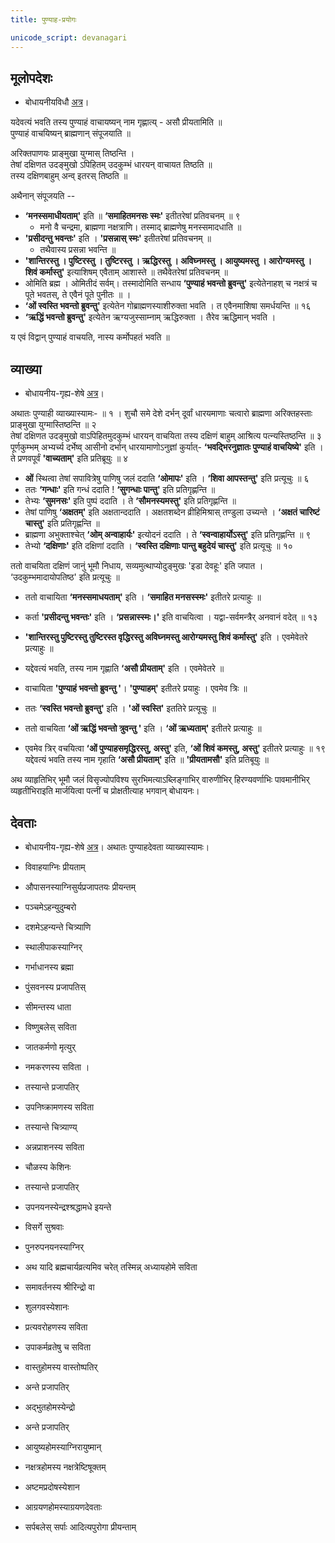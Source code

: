 ```yaml
---
title: पुण्याह-प्रयोगः

unicode_script: devanagari
---
```


## मूलोपदेशः
- बोधायनीयविधौ [अत्र](https://archive.org/stream/bodhayana/bodhayana%20grihya%20sutra#page/n143/mode/2up)।

यदेवत्यं भवति तस्य पुण्याहं वाचायष्यन् नाम गृह्णात्य् - असौ प्रीयतामिति ॥  
पुण्याहं वाचयिष्यन् ब्राह्मणान् संपूजयाति ॥  

अरिक्तपाणयः प्राङ्मुखा युग्मास् तिष्ठन्ति ।  
तेषां दक्षिणत उदङ्मुखो ऽपिहितम् उदकुम्भं धारयन् वाचायत तिष्ठति ॥  
तस्य दक्षिणबाहुम् अन्व् इतरस् तिष्ठति ॥

अथैनान् संपूजयति --  
- **‘मनस्समाधीयताम्'** इति ॥ **‘समाहितमनसः स्मः'** इतीतरेषां प्रतिवचनम् ॥ ९ 
  - मनो वै चन्द्रमा, ब्राह्मणा नक्षत्राणि। तस्माद् ब्राह्मणेषु मनस्समादधाति ॥ 
- **'प्रसीदन्तु भवन्तः'** इति । **'प्रसन्नास् स्मः'** इतीतरेषां प्रतिवचनम् ॥ 
  - तथैवास्य प्रसन्ना भवन्ति ॥  
- **'शान्तिरस्तु । पुष्टिरस्तु । तुष्टिरस्तु । ऋद्धिरस्तु । अविघ्नमस्तु । आयुष्यमस्तु । आरोग्यमस्तु । शिवं कर्मास्तु'** इत्याशिषम् एवैताम् आशास्ते ॥ तथैवेतरेषां प्रतिवचनम् ॥ 
- ओमिति ब्रह्म । ओमितीदं सर्वम्। तस्मादोमिति सन्धाय **‘पुण्याहं भवन्तो ब्रुवन्तु'** इत्येतेनाहश् च नक्षत्रं च पूते भवतस्, ते एवैनं पूते पुनीतः ॥ ।  
- **‘ओं स्वस्ति भवन्तो ब्रुवन्तु'** इत्येतेन गोब्राह्मणस्याशीरुक्ता भवति । त एवैनमाशिषा समर्धयन्ति ॥ १६ 
- **‘ऋद्धिं भवन्तो ब्रुवन्तु'** इत्येतेन ऋग्यजुस्साम्नाम् ऋद्धिरुक्ता । तैरेव ऋद्धिमान् भवति । 

य एवं विद्वान् पुण्याहं वाचयति, नास्य कर्मोपहतं भवति ॥  



## व्याख्या
- बोधायनीय-गृह्य-शेषे [अत्र](https://archive.org/stream/bodhayana/bodhayana%20grihya%20sutra#page/n143/mode/2up)।

अथातः पुण्याही व्याख्यास्यामः- ॥ १ । 
शुचौ समे देशे दर्भन् दूर्वां धारयमाणाः चत्वारो ब्राह्मणा अरिक्तहस्ताः प्राङ्मुखा युग्मास्तिष्ठन्ति ॥ २  
तेषां दक्षिणत उदङ्मुखो वाऽपिहितमुदकुम्भं धारयन् वाचयिता तस्य दक्षिणं बाहुम् आश्रित्य पत्न्यस्तिष्ठन्ति ॥ ३   
पूर्णकुम्भम् अभ्यर्च्य दर्भेष्व् आसीनो दर्भान् धारयामाणोऽनुज्ञां कुर्यात्- **‘भवद्भिरनुज्ञातः पुण्याहं वाचयिष्ये'** इति । ते प्रणवपूर्वं **'वाच्यताम्'** इति प्रतिब्रूयुः ॥ ४  

- **ओं** स्थित्वा तेषां सपावित्रेषु पाणिषु जलं ददाति **‘ओमापः'** इति । **‘शिवा आपस्तन्तु'** इति प्रत्यूचुः ॥ ६  
- ततः **‘गन्धाः'** इति गन्धं ददाति ! **‘सुगन्धाः पान्तु'** इति प्रतिगृह्णन्ति ॥ 
- तेभ्यः **‘सुमनसः'** इति पुष्पं ददाति । ते **‘सौमनस्यमस्तु'** इति प्रतिगृह्णन्ति ॥  
- तेषां पाणिषु **‘अक्षतम्'** इति अक्षतान्ददाति । अक्षतशब्देन व्रीहिमिश्रास् तण्डुला उच्यन्ते । **‘अक्षतं चारिष्टं चास्तु'** इति प्रतिगृह्णन्ति ॥ 
- ब्राह्मणा अभुक्ताश्चेत् **‘ओम् अन्वाहार्यः'** इत्योदनं ददाति । ते **‘स्वन्वाहार्योऽस्तु'** इति प्रतिगृह्णन्ति ॥ ९ 
- तेभ्यो **‘दक्षिणाः'** इति दक्षिणां ददाति । **‘स्वस्ति दक्षिणाः पान्तु बहुदेयं चास्तु'** इति प्रत्यूचुः ॥ १० 

ततो वाचयिता दक्षिणं जानुं भूमौ निधाय, सव्यमुत्थाप्योदुङ्मुखः 'इडा देवहूः' इति जपात । ‘उदकुम्भमादायोपतिष्ठ' इति प्रत्यूचुः ॥ 

- ततो वाचायिता **‘मनस्समाधयताम्'** इति । **‘समाहित मनसस्स्मः'** इतीतरे प्रत्याहुः ॥ 
- कर्ता **'प्रसीदन्तु भवन्तः'** इति । **‘प्रसन्नास्स्मः।'** इति वाचयित्वा । यद्वा-सर्वमन्त्रैर् अनवानं वदेत् ॥ १३ 
- **'शान्तिरस्तु पुष्टिरस्तु तुष्टिरस्त वृद्धिरस्तु अविघ्नमस्तु आरोग्यमस्तु शिवं कर्मास्तु'** इति । एवमेवेतरे प्रत्याहुः ॥ 
- यद्देवत्यं भवति, तस्य नाम गृह्णाति **‘असौ प्रीयताम्'** इति । एवमेवेतरे ॥ 
- वाचायिता **'पुण्याहं भवन्तो ब्रुवन्तु '**। **'पुण्याहम्'** इतीतरे प्रयाहुः । एवमेव त्रिः ॥ 
- ततः **‘स्वस्ति भवन्तो ब्रुवन्तु'** इति । **'ओं स्वस्ति'** इततिरे प्रत्यूचुः ॥ 
- ततो वाचयिता **‘ओं ऋद्धिं भवन्तो त्रुवन्तु '** इति । **‘ओं ऋध्यताम्'** इतीतरे प्रत्याहुः ॥ 

- एवमेव त्रिर् वचयित्वा **‘ओं पुण्याहसमृद्धिरस्तु, अस्तु'** इति, **‘ओं शिवं कमस्तु, अस्तु'** इतीतरे प्रत्याहुः ॥ १९ 
यद्देवत्यं भवति तस्य नाम गृहाति **‘असौ प्रीयताम्'** इति ॥ **'प्रीयतामसौ'** इति प्रतिबूयुः ॥ 

अथ व्याहृतिभिर् भूमौ जलं विसृज्योपविश्य सुरभिमत्याऽब्लिङ्गाभिर् वारुणीभिर् हिरण्यवर्णाभिः पावमानीभिर् व्यहृतीभिराइति मार्जयित्वा पत्नीं च प्रोक्षतीत्याह भगवान् बोधायनः। 


## देवताः
- बोधायनीय-गृह्य-शेषे [अत्र](https://archive.org/stream/bodhayana/bodhayana%20grihya%20sutra#page/n143/mode/2up)।
अथातः पुण्याहदेवता व्याख्यास्यामः। 

- विवाहयाग्निः प्रीयताम्
- औपासनस्याग्निसुर्यप्रजापतयः प्रीयन्तम् 
- पञ्चमेऽहन्युदुम्बरो 
- दशमेऽहन्यन्ते चित्र्याणि 
- स्थालीपाकस्याग्निर्
- गर्भाधानस्य ब्रह्मा 
- पुंसवनस्य प्रजापतिस् 
- सीमन्तस्य धाता 
- विष्णुबलेस् सविता 
- जातकर्मणो मृत्युर्
- नमकरणस्य सविता । 
- तस्यान्ते प्रजापतिर् 
- उपनिष्क्रामणस्य सविता 
- तस्यान्ते चित्र्याण्य्
- अन्नप्राशनस्य सविता 
- चौळस्य केशिनः 
- तस्यान्ते प्रजापतिर्
- उपनयनस्येन्द्रश्श्रद्धामधे इयन्ते 
- विसर्गे सुश्रवाः 
- पुनरुपनयनस्याग्निर् 
- अथ यादि ब्रह्मचार्यव्रत्यमिव चरेत् तस्मिन्न् अध्यायहोमे सविता 
- समावर्तनस्य श्रीरिन्द्रो वा 
- शुलगवस्येशानः 
- प्रत्यवरोहणस्य सविता
- उपाकर्मव्रतेषु च सविता 
- वास्तुहोमस्य वास्तोष्पतिर्
- अन्ते प्रजापतिर् 
- अद्भुतहोमस्येन्द्रो 
- अन्ते प्रजापतिर्
- आयुष्यहोमस्याग्निरायुष्मान् 
- नक्षत्रहोमस्य नक्षत्रेष्टिषूक्तम्
- अष्टमप्रदोषस्येशान 
- आग्रयणहोमस्याग्रयणदेवताः 
- सर्पबलेस् सर्पाः आदित्यपुरोगा प्रीयन्ताम्
